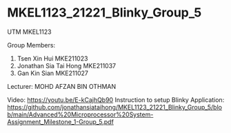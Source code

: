 # MKEL1123_21221_Blinky_Group_5
UTM MKEL1123

Group Members:
1. Tsen Xin Hui MKE211023
2. Jonathan Sia Tai Hong MKE211037
3. Gan Kin Sian MKE211027

Lecturer:
MOHD AFZAN BIN OTHMAN

Video: https://youtu.be/E-kCajhQb90
Instruction to setup Blinky Application: https://github.com/jonathansiataihong/MKEL1123_21221_Blinky_Group_5/blob/main/Advanced%20Microprocessor%20System-Assignment_Milestone_1-Group_5.pdf
